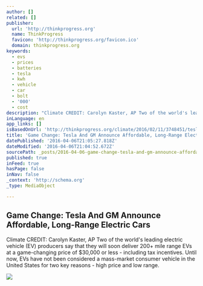 ```yaml
---
author: []
related: []
publisher:
  url: 'http://thinkprogress.org'
  name: ThinkProgress
  favicon: 'http://thinkprogress.org/favicon.ico'
  domain: thinkprogress.org
keywords:
  - evs
  - prices
  - batteries
  - tesla
  - kwh
  - vehicle
  - car
  - bolt
  - '000'
  - cost
description: "Climate CREDIT: Carolyn Kaster, AP Two of the world's leading electric vehicle (EV) producers say that they will soon deliver 200+ mile range EVs at a game-changing price of $30,000 or less - including tax incentives. Until now, EVs have not been considered a mass-market consumer vehicle in the United States for two key reasons - high price and low range."
inLanguage: en
app_links: []
isBasedOnUrl: 'http://thinkprogress.org/climate/2016/02/11/3748451/tesla-gm-affordable-electric-cars/?xing_share=news'
title: 'Game Change: Tesla And GM Announce Affordable, Long-Range Electric Cars'
datePublished: '2016-04-06T21:05:27.818Z'
dateModified: '2016-04-06T21:04:52.672Z'
sourcePath: _posts/2016-04-06-game-change-tesla-and-gm-announce-affordable-long-range-el.md
published: true
inFeed: true
hasPage: false
inNav: false
_context: 'http://schema.org'
_type: MediaObject

---
```

<article style=""><h1>Game Change: Tesla And GM Announce Affordable, Long-Range Electric Cars</h1><p>Climate CREDIT: Carolyn Kaster, AP Two of the world's leading electric vehicle (EV) producers say that they will soon deliver 200+ mile range EVs at a game-changing price of $30,000 or less - including tax incentives. Until now, EVs have not been considered a mass-market consumer vehicle in the United States for two key reasons - high price and low range.</p><img src="http://cdn.thinkprogress.org/wp-content/uploads/2016/02/11111053/AP_1251956927.jpg" /></article>